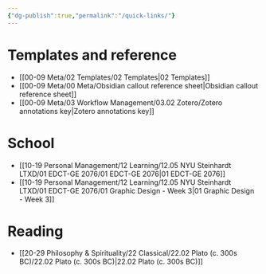 ```yaml
---
{"dg-publish":true,"permalink":"/quick-links/"}
---
```



# Templates and reference

- [[00-09 Meta/02 Templates/02 Templates\|02 Templates]]
- [[00-09 Meta/00 Meta/Obsidian callout reference sheet\|Obsidian callout reference sheet]] 
- [[00-09 Meta/03 Workflow Management/03.02 Zotero/Zotero annotations key\|Zotero annotations key]]

# School 

- [[10-19 Personal Management/12 Learning/12.05 NYU Steinhardt LTXD/01 EDCT-GE 2076/01 EDCT-GE 2076\|01 EDCT-GE 2076]]
- [[10-19 Personal Management/12 Learning/12.05 NYU Steinhardt LTXD/01 EDCT-GE 2076/01 Graphic Design - Week 3\|01 Graphic Design - Week 3]]

# Reading

- [[20-29 Philosophy & Spirituality/22 Classical/22.02 Plato (c. 300s BC)/22.02 Plato (c. 300s BC)\|22.02 Plato (c. 300s BC)]]

